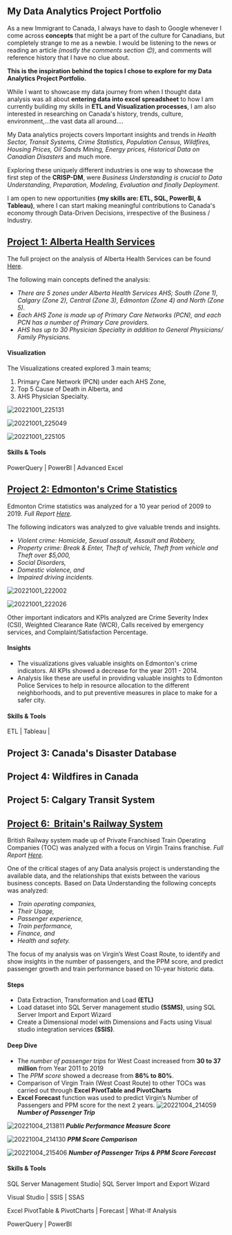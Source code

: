 ## My Data Analytics Project Portfolio

As a new Immigrant to Canada, I always have to dash to Google whenever I come across  **concepts** that might be a part of the culture for Canadians, but completely strange to me as a newbie. I would be listening to the news or reading an article *(mostly the comments section 😊)*, and comments will reference history that I have no clue about. 

**This is the inspiration behind the topics I chose to explore for my Data Analytics Project Portfolio.** 

While I want to showcase my data journey from when I thought data analysis was all about **entering data into excel spreadsheet** to how I am currently building my skills in **ETL and Visualization processes**, I am also interested in researching on Canada's history, trends, culture, environment,...the vast data all around.... 

My Data analytics projects covers Important insights and trends in *Health Sector, Transit Systems, Crime Statistics, Population Census, Wildfires, Housing Prices, Oil Sands Mining, Energy prices, Historical Data on Canadian Disasters* and much more. 

Exploring these uniquely different industries is one way to showcase the first step of the **CRISP-DM**, were *Business Understanding is crucial to Data Understanding, Preparation, Modeling, Evaluation and finally Deployment*. 

I am open to new opportunities **(my skills are: ETL, SQL, PowerBI, & Tableau)**, where I can start making meaningful contributions to Canada's economy through Data-Driven Decisions, irrespective of the Business / Industry.


## [Project 1: Alberta Health Services](https://github.com/the-H-effect/Analysis-Alberta-Health-Services)

The full project on the analysis of Alberta Health Services can be found [Here](https://github.com/the-H-effect/Analysis-Alberta-Health-Services).

The following main concepts defined the analysis:
* _There are 5 zones under Alberta Health Services AHS; South (Zone 1), Calgary (Zone 2), Central (Zone 3), Edmonton (Zone 4) and North (Zone 5)._
* _Each AHS Zone is made up of Primary Care Networks (PCN), and each PCN has a number of Primary Care providers._
* _AHS has up to 30 Physician Specialty in addition to General Physicians/ Family Physicians._

#### Visualization
The Visualizations created explored 3 main teams; 
 1. Primary Care Network (PCN) under each AHS Zone, 
 2. Top 5 Cause of Death in Alberta, and 
 3. AHS Physician Specialty.

![20221001_225131](https://user-images.githubusercontent.com/114383545/193438460-006a4a53-c2ba-47a3-9a91-f85be25660a5.jpg)

![20221001_225049](https://user-images.githubusercontent.com/114383545/193438425-b169a828-6345-4cd7-8f24-b77ba68fde79.jpg)

![20221001_225105](https://user-images.githubusercontent.com/114383545/193438480-89a11911-b7b8-4d7d-b69b-bc7a828f10ee.jpg)

#### Skills & Tools
PowerQuery | PowerBI | Advanced Excel



## [Project 2: Edmonton's Crime Statistics](https://github.com/the-H-effect/Analysis-Edmonton-Crime-Statistics)


Edmonton Crime statistics was analyzed for a 10 year period of 2009 to 2019. 
_Full Report [Here](https://github.com/the-H-effect/Analysis-Edmonton-Crime-Statistics)._

The following indicators was analyzed to give valuable trends and insights.
* _Violent crime: Homicide, Sexual assault, Assault and Robbery,_
* _Property crime: Break & Enter, Theft of vehicle, Theft from vehicle and Theft over $5,000,_
* _Social Disorders,_
* _Domestic violence, and_ 
* _Impaired driving incidents._

![20221001_222002](https://user-images.githubusercontent.com/114383545/193437747-774cef0a-8724-4a1a-932e-a61ab6379255.jpg)

![20221001_222026](https://user-images.githubusercontent.com/114383545/193437716-c9e7c132-82bf-4de2-8ced-1a111b02d4c0.jpg)

Other important indicators and KPIs analyzed are Crime Severity Index (CSI), Weighted Clearance Rate (WCR), Calls received by emergency services, and Complaint/Satisfaction Percentage. 

#### Insights
* The visualizations gives valuable insights on Edmonton's crime indicators. All KPIs showed a decrease for the year 2011 - 2014. 
* Analysis like these are useful in providing valuable insights to Edmonton Police Services to help in resource allocation to the different neighborhoods, and to put preventive measures in place to make for a safer city.

#### Skills & Tools
ETL | Tableau | 

## Project 3: Canada's Disaster Database

## Project 4: Wildfires in Canada

## Project 5: Calgary Transit System

## [Project 6:  Britain's Railway System](https://github.com/the-H-effect/Analysis-of-Britain-Railway-System) 

British Railway system made up of Private Franchised Train Operating Companies (TOC) was analyzed with a focus on Virgin Trains franchise. _Full Report [Here](https://github.com/the-H-effect/Analysis-of-Britain-Railway-System)._ 

One of the critical stages of any Data analysis project is understanding the available data, and the relationships that exists between the various business concepts. Based on Data Understanding the following concepts was analyzed:
* _Train operating companies,_
* _Their Usage,_
* _Passenger experience,_
* _Train performance,_
* _Finance, and_
* _Health and safety._

The focus of my analysis was on Virgin’s West Coast Route, to identify and show insights in the number of passengers, and the PPM score, and predict passenger growth and train performance based on 10-year historic data.

#### Steps
* Data Extraction, Transformation and Load **(ETL)**
* Load dataset into SQL Server management studio **(SSMS)**, using SQL Server Import and Export Wizard
* Create a Dimensional model with Dimensions and Facts using Visual studio integration services **(SSIS)**. 

#### Deep Dive
* The _number of passenger trips_ for West Coast increased from **30 to 37 million** from Year 2011 to 2019
* The _PPM score_ showed a decrease from **86% to 80%**.
* Comparison of Virgin Train (West Coast Route) to other TOCs was carried out through **Excel PivotTable and PivotCharts**
* **Excel Forecast** function was used to predict Virgin’s Number of Passengers and PPM score for the next 2 years.
![20221004_214059](https://user-images.githubusercontent.com/114383545/193976989-165767e6-0cf3-4db4-9b54-a58666a3abff.jpg)
_**Number of Passenger Trip**_


![20221004_213811](https://user-images.githubusercontent.com/114383545/193976895-e30a9132-5d44-4e30-ab2a-be12359cc1b1.jpg)
_**Public Performance Measure Score**_


![20221004_214130](https://user-images.githubusercontent.com/114383545/193977047-53b1d29a-56f4-4567-838e-5e4bdc91b4d7.jpg) 
_**PPM Score Comparison**_


![20221004_215406](https://user-images.githubusercontent.com/114383545/193978044-ac804a70-3efd-4cbc-8b0b-7273305b42c7.jpg)
_**Number of Passenger Trips & PPM Score Forecast**_


#### Skills & Tools
SQL Server Management Studio| SQL Server Import and Export Wizard 

Visual Studio | SSIS | SSAS 

Excel PivotTable & PivotCharts | Forecast | What-If Analysis 

PowerQuery | PowerBI 

